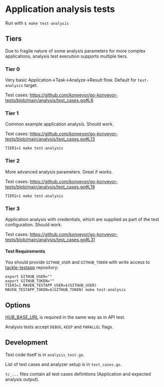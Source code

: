 # Application analysis tests

Run with ```$ make test-analysis```

## Tiers

Due to fragile nature of some analysis parameters for more complex applications, analysis test execution supports multiple tiers.

### Tier 0

Very basic Application->Task->Analyze->Result flow. Default for ```test-analysis``` target.

Test cases: https://github.com/konveyor/go-konveyor-tests/blob/main/analysis/test_cases.go#L6

### Tier 1

Common example application analysis. Should work.

Test cases: https://github.com/konveyor/go-konveyor-tests/blob/main/analysis/test_cases.go#L13

```
TIER1=1 make test-analysis
```

### Tier 2

More advanced analysis parameters. Great if works.

Test cases: https://github.com/konveyor/go-konveyor-tests/blob/main/analysis/test_cases.go#L19

```
TIER2=1 make test-analysis
```

### Tier 3

Application analysis with credentials, which are supplied as part of the test configuration. Should work.

Test cases: https://github.com/konveyor/go-konveyor-tests/blob/main/analysis/test_cases.go#L31

#### Test Requirements
You should provide `GITHUB_USER` and `GITHUB_TOKEN` with write access to [tackle-testapp](https://github.com/konveyor/tackle-testapp) repository:

```
export GITHUB_USER=""
export GITHUB_TOKEN=""
TIER3=1 MAVEN_TESTAPP_USER=$(GITHUB_USER) MAVEN_TESTAPP_TOKEN=$(GITHUB_TOKEN) make test-analysis
```

## Options

[HUB_BASE_URL](https://github.com/konveyor/tackle2-hub/tree/main/test#rest-api) is required in the same way as in API test.

Analysis tests accept ```DEBUG```, ```KEEP``` and ```PARALLEL``` flags.

## Development

Test code itself is in ```analysis_test.go```.

List of test cases and analyzer setup is in ```test_cases.go```.

```tc_...``` files contain all test cases definitions (Application and expected analysis output).
